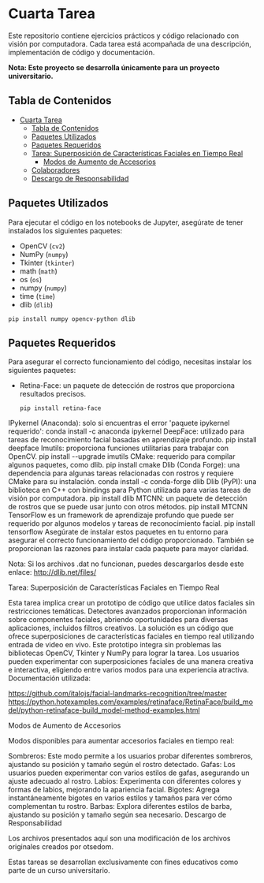 # Cuarta Tarea

Este repositorio contiene ejercicios prácticos y código relacionado con visión por computadora. Cada tarea está acompañada de una descripción, implementación de código y documentación.

**Nota: Este proyecto se desarrolla únicamente para un proyecto universitario.**

## Tabla de Contenidos
- [Cuarta Tarea](#cuarta-tarea)
  - [Tabla de Contenidos](#tabla-de-contenidos)
  - [Paquetes Utilizados](#paquetes-utilizados)
  - [Paquetes Requeridos](#paquetes-requeridos)
  - [Tarea: Superposición de Características Faciales en Tiempo Real](#tarea-superposición-de-características-faciales-en-tiempo-real)
    - [Modos de Aumento de Accesorios](#modos-de-aumento-de-accesorios)
  - [Colaboradores](#colaboradores)
  - [Descargo de Responsabilidad](#descargo-de-responsabilidad)

## Paquetes Utilizados
Para ejecutar el código en los notebooks de Jupyter, asegúrate de tener instalados los siguientes paquetes:
- OpenCV (`cv2`)
- NumPy (`numpy`)
- Tkinter (`tkinter`)
- math (`math`)
- os (`os`)
- numpy (`numpy`)
- time (`time`)
- dlib (`dlib`)

```
pip install numpy opencv-python dlib
```

## Paquetes Requeridos
Para asegurar el correcto funcionamiento del código, necesitas instalar los siguientes paquetes:

- Retina-Face: un paquete de detección de rostros que proporciona resultados precisos.
   ```shell
   pip install retina-face
IPykernel (Anaconda): solo si encuentras el error 'paquete ipykernel requerido':
conda install -c anaconda ipykernel
DeepFace: utilizado para tareas de reconocimiento facial basadas en aprendizaje profundo.
pip install deepface
Imutils: proporciona funciones utilitarias para trabajar con OpenCV.
pip install --upgrade imutils
CMake: requerido para compilar algunos paquetes, como dlib.
pip install cmake
Dlib (Conda Forge): una dependencia para algunas tareas relacionadas con rostros y requiere CMake para su instalación.
conda install -c conda-forge dlib
Dlib (PyPI): una biblioteca en C++ con bindings para Python utilizada para varias tareas de visión por computadora.
pip install dlib
MTCNN: un paquete de detección de rostros que se puede usar junto con otros métodos.
pip install MTCNN
TensorFlow es un framework de aprendizaje profundo que puede ser requerido por algunos modelos y tareas de reconocimiento facial.
pip install tensorflow
Asegúrate de instalar estos paquetes en tu entorno para asegurar el correcto funcionamiento del código proporcionado. También se proporcionan las razones para instalar cada paquete para mayor claridad.

Nota: Si los archivos .dat no funcionan, puedes descargarlos desde este enlace: http://dlib.net/files/

Tarea: Superposición de Características Faciales en Tiempo Real

Esta tarea implica crear un prototipo de código que utilice datos faciales sin restricciones temáticas. Detectores avanzados proporcionan información sobre componentes faciales, abriendo oportunidades para diversas aplicaciones, incluidos filtros creativos. La solución es un código que ofrece superposiciones de características faciales en tiempo real utilizando entrada de video en vivo. Este prototipo integra sin problemas las bibliotecas OpenCV, Tkinter y NumPy para lograr la tarea. Los usuarios pueden experimentar con superposiciones faciales de una manera creativa e interactiva, eligiendo entre varios modos para una experiencia atractiva. Documentación utilizada:

https://github.com/italojs/facial-landmarks-recognition/tree/master
https://python.hotexamples.com/examples/retinaface/RetinaFace/build_model/python-retinaface-build_model-method-examples.html 

Modos de Aumento de Accesorios

Modos disponibles para aumentar accesorios faciales en tiempo real:

Sombreros: Este modo permite a los usuarios probar diferentes sombreros, ajustando su posición y tamaño según el rostro detectado.
Gafas: Los usuarios pueden experimentar con varios estilos de gafas, asegurando un ajuste adecuado al rostro.
Labios: Experimenta con diferentes colores y formas de labios, mejorando la apariencia facial.
Bigotes: Agrega instantáneamente bigotes en varios estilos y tamaños para ver cómo complementan tu rostro.
Barbas: Explora diferentes estilos de barba, ajustando su posición y tamaño según sea necesario.
Descargo de Responsabilidad

Los archivos presentados aquí son una modificación de los archivos originales creados por otsedom.

Estas tareas se desarrollan exclusivamente con fines educativos como parte de un curso universitario.